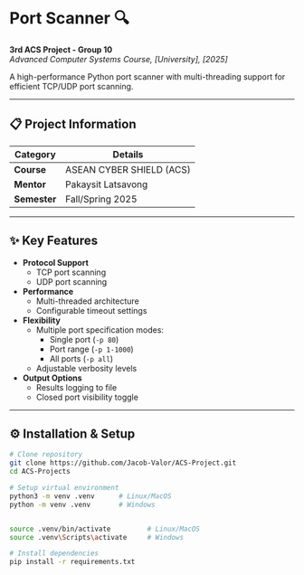 # Port Scanner 🔍  
**3rd ACS Project - Group 10**  
*Advanced Computer Systems Course, [University], [2025]*

A high-performance Python port scanner with multi-threading support for efficient TCP/UDP port scanning.

---

## 📋 Project Information
| Category       | Details                          |
|----------------|----------------------------------|
| **Course**     | ASEAN CYBER SHIELD (ACS)         |
| **Mentor**     | Pakaysit Latsavong               |
| **Semester**   | Fall/Spring 2025                 |

---

## ✨ Key Features
- **Protocol Support**
  - TCP port scanning
  - UDP port scanning
- **Performance**
  - Multi-threaded architecture
  - Configurable timeout settings
- **Flexibility**
  - Multiple port specification modes:
    - Single port (`-p 80`)
    - Port range (`-p 1-1000`)
    - All ports (`-p all`)
  - Adjustable verbosity levels
- **Output Options**
  - Results logging to file
  - Closed port visibility toggle

---

## ⚙️ Installation & Setup
```bash
# Clone repository
git clone https://github.com/Jacob-Valor/ACS-Project.git
cd ACS-Projects

# Setup virtual environment
python3 -m venv .venv      # Linux/MacOS
python -m venv .venv       # Windows 


source .venv/bin/activate         # Linux/MacOS
source .venv\Scripts\activate     # Windows

# Install dependencies
pip install -r requirements.txt